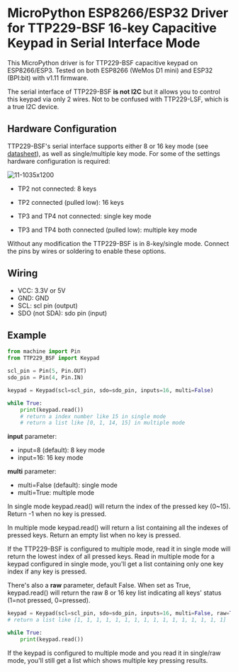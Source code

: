 # MicroPython ESP8266/ESP32 Driver for TTP229-BSF 16-key Capacitive Keypad in Serial Interface Mode

This MicroPython driver is for TTP229-BSF capacitive keypad on ESP8266/ESP3. Tested on both ESP8266 (WeMos D1 mini) and ESP32 (BPI:bit) with v1.11 firmware.

The serial interface of TTP229-BSF <b>is not I2C</b> but it allows you to control this keypad via only 2 wires. Not to be confused with TTP229-LSF, which is a true I2C device.

## Hardware Configuration

TTP229-BSF's serial interface supports either 8 or 16 key mode (see [datasheet](https://www.sunrom.com/get/611100)), as well as single/multiple key mode. For some of the settings hardware configuration is required:

![11-1035x1200](https://user-images.githubusercontent.com/44191076/69064016-6ec49c00-0a58-11ea-9b46-c10f4f1a9cdf.jpg)

* TP2 not connected: 8 keys
* TP2 connected (pulled low): 16 keys

* TP3 and TP4 not connected: single key mode
* TP3 and TP4 both connected (pulled low): multiple key mode

Without any modification the TTP229-BSF is in 8-key/single mode. Connect the pins by wires or soldering to enable these options.

## Wiring

* VCC: 3.3V or 5V
* GND: GND
* SCL: scl pin (output)
* SDO (not SDA): sdo pin (input)

## Example

```python
from machine import Pin
from TTP229_BSF import Keypad

scl_pin = Pin(5, Pin.OUT)
sdo_pin = Pin(4, Pin.IN)

keypad = Keypad(scl=scl_pin, sdo=sdo_pin, inputs=16, multi=False)

while True:
    print(keypad.read())
    # return a index number like 15 in single mode
    # return a list like [0, 1, 14, 15] in multiple mode
```

<b>input</b> parameter:

* input=8 (default): 8 key mode
* input=16: 16 key mode

<b>multi</b> parameter:

* multi=False (default): single mode
* multi=True: multiple mode

In single mode keypad.read() will return the index of the pressed key (0~15). Return -1 when no key is pressed.

In multiple mode keypad.read() will return a list containing all the indexes of pressed keys. Return an empty list when no key is pressed.

If the TTP229-BSF is configured to multiple mode, read it in single mode will return the lowest index of all pressed keys. Read in multiple mode for a keypad configured in single mode, you'll get a list containing only one key index if any key is pressed.

There's also a <b>raw</b> parameter, default False. When set as True, keypad.read() will return the raw 8 or 16 key list indicating all keys' status (1=not pressed, 0=pressed).

```python
keypad = Keypad(scl=scl_pin, sdo=sdo_pin, inputs=16, multi=False, raw=True)
# return a list like [1, 1, 1, 1, 1, 1, 1, 1, 1, 1, 1, 1, 1, 1, 1, 1]

while True:
    print(keypad.read())
```

If the keypad is configured to multiple mode and you read it in single/raw mode, you'll still get a list which shows multiple key pressing results.

